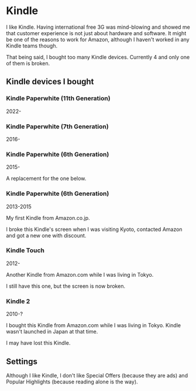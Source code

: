 # Kindle

I like Kindle. Having international free 3G was mind-blowing and showed me that customer experience is not just about hardware and software. It might be one of the reasons to work for Amazon, although I haven't worked in any Kindle teams though.

That being said, I bought too many Kindle devices. Currently 4 and only one of them is broken.

## Kindle devices I bought

### Kindle Paperwhite (11th Generation)

2022-

### Kindle Paperwhite (7th Generation)

2016-

### Kindle Paperwhite (6th Generation)

2015-

A replacement for the one below.

### Kindle Paperwhite (6th Generation)

2013-2015

My first Kindle from Amazon.co.jp.

I broke this Kindle's screen when I was visiting Kyoto, contacted Amazon and got a new one with discount.

### Kindle Touch

2012-

Another Kindle from Amazon.com while I was living in Tokyo.

I still have this one, but the screen is now broken.

### Kindle 2

2010-?

I bought this Kindle from Amazon.com while I was living in Tokyo. Kindle wasn't launched in Japan at that time.

I may have lost this Kindle.

## Settings

Although I like Kindle, I don't like Special Offers (because they are ads) and Popular Highlights (because reading alone is the way).
